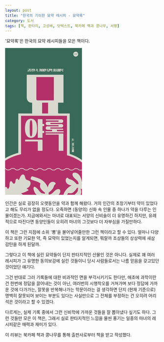 ```yaml
---
layout: post
title: "한국의 기이한 묘약 레시피 - 묘약록"
category: 도서
tags: [책, 판타지, 고성배, 닷텍스트, 북카페 책과 콩나무, 서평]
---
```


'묘약록'은
한국의 묘약 레시피들을 모은 책이다.

![표지](/images/korean-potion-book-h480.jpg)

인간은 실로 굉장히 오랫동안을 약과 함께 해왔다.
거의 인간의 초창기부터 약이 있었다고 해도 무리가 없을 정도다.
오죽하면 (동양의) 신화 속 인물 중 하나가 약을 다루는 인물이겠는가.
지금에와서는 마녀로 대표되는 서양의 신비술이 더 유명하긴 하지만,
유례적으로 따진다면 동양인들이 오히려 마녀의 그것보다 더 자부심을 가질만하다.

이 책은 그런 지점에 소위 '뽕'을 불어넣어줄만한 그런 책이라고 할 수 있다.
얼마나 다양하고 또한 기묘한 약, 즉 묘약이 있었는지를 알게되면,
뭐랄까 조상들의 상상력에 새삼 감탄을 하게 된달까.

그렇다고 이 책에 실린 묘약들이 단지 판타지적인 산물인 것은 아니다.
실제로 꽤 여러 레시피가 그 유명한 동의보감에 실린 것들이니
당시 사람들로서는 나름 믿음을 갖고있던 것이었단 얘기다.

그건 반대로 그러 기록들에 대한 비과적인 면을 부각시키기도 한다만,
애초에 과학이란 건 한번에 정답을 끌어내는 것이 아닌,
여러번의 시행착오를 거쳐가며 보다 정답에 가까운 것에 다가가는,
잘못을 반복해나가는 학문이라는 걸 생각하면
단지 (현재 기준으로) 명백히 잘못되어 보이는 부분도 있다는 사실만으로
그 전체를 부정하는 건 오히려 어리석은 것이라고 할 수 있겠다.

다르게는, 실제 기록 중에서 그런 신비학에 가까운 것들을 잘 뽑아냈다 싶기도 하다.
그런 것들만 모은 이 책은,
그래서 실로 판타지적인 느낌을 물씬 풍기는
일종의 마녀의 레시피같은 매력과 재미가 있다.



<div class="im im-info">
이 리뷰는 북카페 책과 콩나무를 통해 출판사로부터 책을 받고 작성했다.
</div>
